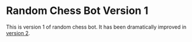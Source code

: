 # Random Chess Bot Version 1
This is version 1 of random chess bot. It has been dramatically improved in [version 2](https://github.com/Jampamane/Random_Chess_2.0).
